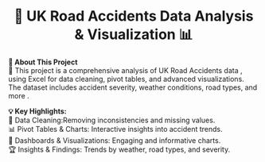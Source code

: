 <h1 align="center">🚗 UK Road Accidents Data Analysis & Visualization 📊</h1>


<p align="left">
<b>📖 About This Project</b>  
<br>
🚀 This project is a comprehensive analysis of  UK Road Accidents data , using  Excel  for data cleaning, pivot tables, and advanced visualizations.  
<br>
The dataset includes  accident severity, weather conditions, road types, and more .  
</p>

<p align="left">
<b>💡 Key Highlights:</b>  
<br>
🧹 Data Cleaning:Removing inconsistencies and missing values.  
<br>
📊  Pivot Tables & Charts:  Interactive insights into accident trends.  
<br>
🎨  Dashboards & Visualizations:  Engaging and informative charts.  
<br>
🏆  Insights & Findings:  Trends by weather, road types, and severity.  
</p>
